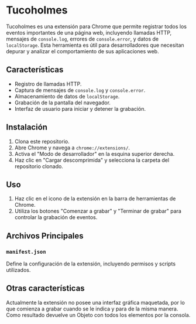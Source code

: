 # Tucoholmes

Tucoholmes es una extensión para Chrome que permite registrar todos los eventos importantes de una página web, incluyendo llamadas HTTP, mensajes de `console.log`, errores de `console.error`, y datos de `localStorage`. Esta herramienta es útil para desarrolladores que necesitan depurar y analizar el comportamiento de sus aplicaciones web.

## Características

- Registro de llamadas HTTP.
- Captura de mensajes de `console.log` y `console.error`.
- Almacenamiento de datos de `localStorage`.
- Grabación de la pantalla del navegador.
- Interfaz de usuario para iniciar y detener la grabación.

## Instalación

1. Clona este repositorio.
2. Abre Chrome y navega a `chrome://extensions/`.
3. Activa el "Modo de desarrollador" en la esquina superior derecha.
4. Haz clic en "Cargar descomprimida" y selecciona la carpeta del repositorio clonado.

## Uso

1. Haz clic en el icono de la extensión en la barra de herramientas de Chrome.
2. Utiliza los botones "Comenzar a grabar" y "Terminar de grabar" para controlar la grabación de eventos.

## Archivos Principales

### `manifest.json`
Define la configuración de la extensión, incluyendo permisos y scripts utilizados.

## Otras características
Actualmente la extensión no posee una interfaz gráfica maquetada, por lo que comienza a grabar  cuando se le indica y para de la misma manera. Como resultado devuelve un Objeto con todos los elementos por la consola.